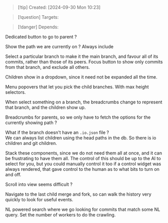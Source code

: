 
>[!tip] Created: [2024-09-30 Mon 10:23]

>[!question] Targets: 

>[!danger] Depends: 

Dedicated button to go to parent ?

Show the path we are currently on ?
Always include 

Select a particular branch to make it the main branch, and favour all of its commits, rather than those of its peers.
Focus button to show only commits from that branch, and exclude all others.

Children show in a dropdown, since it need not be expanded all the time.


Menu popovers that let you pick the child branches.  With max height selectors.

When select something on a branch, the breadcrumbs change to represent that branch, and the children show up.

Breadcrumbs for parents, so we only have to fetch the options for the currently showing path ?

What if the branch doesn't have an `.io.json` file ?  
We can always list children using the head paths in the db.
So there is io children and git children.

Stack these components, since we do not need them all at once, and it can be frustrating to have them all.
The control of this should be up to the AI to select for you, but you could manually control it too if a control widget was always rendered, that gave control to the human as to what bits to turn on and off.

Scroll into view seems difficult ?

Navigate to the last child merge and fork, so can walk the history very quickly to look for useful events.

NL powered search where we go looking for commits that match some NL query.
Set the number of workers to do the crawling.